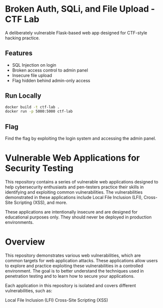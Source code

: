 # Broken Auth, SQLi, and File Upload - CTF Lab

A deliberately vulnerable Flask-based web app designed for CTF-style hacking practice.

## Features

- SQL Injection on login
- Broken access control to admin panel
- Insecure file upload
- Flag hidden behind admin-only access

## Run Locally

```bash
docker build -t ctf-lab .
docker run -p 5000:5000 ctf-lab
```

## Flag

Find the flag by exploiting the login system and accessing the admin panel.

# Vulnerable Web Applications for Security Testing
This repository contains a series of vulnerable web applications designed to help cybersecurity enthusiasts and pen-testers practice their skills in identifying and exploiting common vulnerabilities. The vulnerabilities demonstrated in these applications include Local File Inclusion (LFI), Cross-Site Scripting (XSS), and more.

These applications are intentionally insecure and are designed for educational purposes only. They should never be deployed in production environments.

# Overview
This repository demonstrates various web vulnerabilities, which are common targets for web application attacks. These applications allow users to explore and practice exploiting these vulnerabilities in a controlled environment. The goal is to better understand the techniques used in penetration testing and to learn how to secure your applications.

Each application in this repository is isolated and covers different vulnerabilities, such as:

Local File Inclusion (LFI)
Cross-Site Scripting (XSS)


